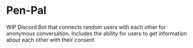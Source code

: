 # Pen-Pal
WIP Discord Bot that connects random users with each other for anonymous conversation. Includes the ability for users to get information about each other with their consent
